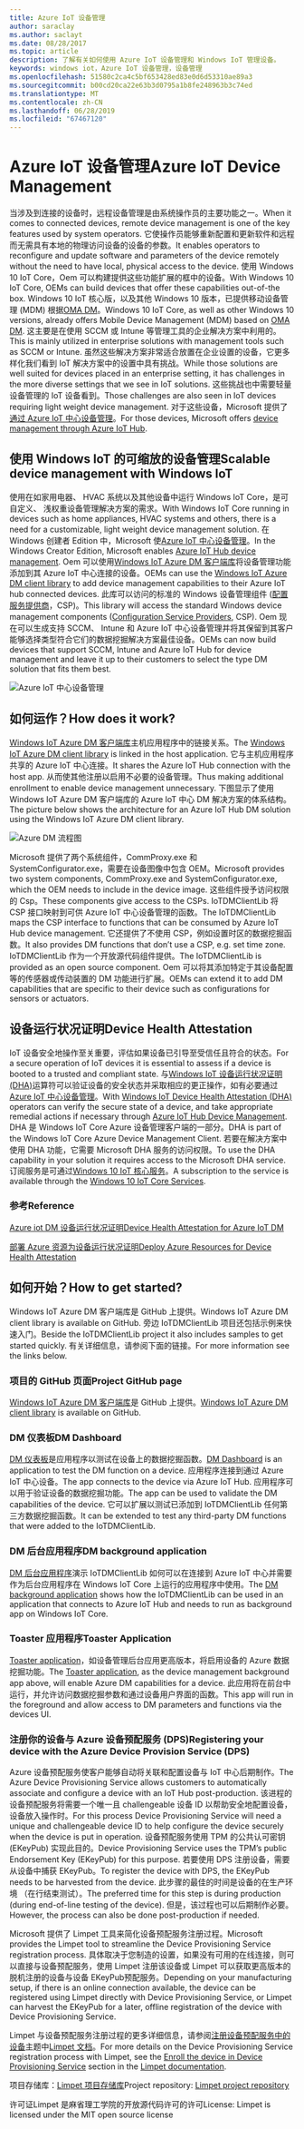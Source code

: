 ```yaml
---
title: Azure IoT 设备管理
author: saraclay
ms.author: saclayt
ms.date: 08/28/2017
ms.topic: article
description: 了解有关如何使用 Azure IoT 设备管理和 Windows IoT 管理设备。
keywords: windows iot，Azure IoT 设备管理，设备管理
ms.openlocfilehash: 51580c2ca4c5bf653428ed83e0d6d53310ae89a3
ms.sourcegitcommit: b00cd20ca22e63b3d0795a1b8fe248963b3c74ed
ms.translationtype: MT
ms.contentlocale: zh-CN
ms.lasthandoff: 06/28/2019
ms.locfileid: "67467120"
---
```

# <a name="azure-iot-device-management"></a><span data-ttu-id="09c1e-104">Azure IoT 设备管理</span><span class="sxs-lookup"><span data-stu-id="09c1e-104">Azure IoT Device Management</span></span>   

<span data-ttu-id="09c1e-105">当涉及到连接的设备时，远程设备管理是由系统操作员的主要功能之一。</span><span class="sxs-lookup"><span data-stu-id="09c1e-105">When it comes to connected devices, remote device management is one of the key features used by system operators.</span></span> <span data-ttu-id="09c1e-106">它使操作员能够重新配置和更新软件和远程而无需具有本地的物理访问设备的设备的参数。</span><span class="sxs-lookup"><span data-stu-id="09c1e-106">It enables operators to reconfigure and update software and parameters of the device remotely without the need to have local, physical access to the device.</span></span> <span data-ttu-id="09c1e-107">使用 Windows 10 IoT Core，Oem 可以构建提供这些功能扩展的框中的设备。</span><span class="sxs-lookup"><span data-stu-id="09c1e-107">With Windows 10 IoT Core, OEMs can build devices that offer these capabilities out-of-the box.</span></span> <span data-ttu-id="09c1e-108">Windows 10 IoT 核心版，以及其他 Windows 10 版本，已提供移动设备管理 (MDM) 根据[OMA DM](https://en.wikipedia.org/wiki/OMA_Device_Management)。</span><span class="sxs-lookup"><span data-stu-id="09c1e-108">Windows 10 IoT Core, as well as other Windows 10 versions, already offers Mobile Device Management (MDM) based on [OMA DM](https://en.wikipedia.org/wiki/OMA_Device_Management).</span></span> <span data-ttu-id="09c1e-109">这主要是在使用 SCCM 或 Intune 等管理工具的企业解决方案中利用的。</span><span class="sxs-lookup"><span data-stu-id="09c1e-109">This is mainly utilized in enterprise solutions with management tools such as SCCM or Intune.</span></span> <span data-ttu-id="09c1e-110">虽然这些解决方案非常适合放置在企业设置的设备，它更多样化我们看到 IoT 解决方案中的设置中具有挑战。</span><span class="sxs-lookup"><span data-stu-id="09c1e-110">While those solutions are well suited for devices placed in an enterprise setting, it has challenges in the more diverse settings that we see in IoT solutions.</span></span> <span data-ttu-id="09c1e-111">这些挑战也中需要轻量设备管理的 IoT 设备看到。</span><span class="sxs-lookup"><span data-stu-id="09c1e-111">Those challenges are also seen in IoT devices requiring light weight device management.</span></span> <span data-ttu-id="09c1e-112">对于这些设备，Microsoft 提供了[通过 Azure IoT 中心设备管理](https://docs.microsoft.com/azure/iot-hub/iot-hub-device-management-overview)。</span><span class="sxs-lookup"><span data-stu-id="09c1e-112">For those devices, Microsoft offers [device management through Azure IoT Hub](https://docs.microsoft.com/azure/iot-hub/iot-hub-device-management-overview).</span></span>    

## <a name="scalable-device-management-with-windows-iot"></a><span data-ttu-id="09c1e-113">使用 Windows IoT 的可缩放的设备管理</span><span class="sxs-lookup"><span data-stu-id="09c1e-113">Scalable device management with Windows IoT</span></span>  

<span data-ttu-id="09c1e-114">使用在如家用电器、 HVAC 系统以及其他设备中运行 Windows IoT Core，是可自定义、 浅权重设备管理解决方案的需求。</span><span class="sxs-lookup"><span data-stu-id="09c1e-114">With Windows IoT Core running in devices such as home appliances, HVAC systems and others, there is a need for a customizable, light weight device management solution.</span></span> <span data-ttu-id="09c1e-115">在 Windows 创建者 Edition 中，Microsoft 使[Azure IoT 中心设备管理](https://docs.microsoft.com/azure/iot-hub/iot-hub-device-management-overview)。</span><span class="sxs-lookup"><span data-stu-id="09c1e-115">In the Windows Creator Edition, Microsoft enables [Azure IoT Hub device management](https://docs.microsoft.com/azure/iot-hub/iot-hub-device-management-overview).</span></span> <span data-ttu-id="09c1e-116">Oem 可以使用[Windows IoT Azure DM 客户端库](https://aka.ms/iot-core-azure-dm-client)将设备管理功能添加到其 Azure IoT 中心连接的设备。</span><span class="sxs-lookup"><span data-stu-id="09c1e-116">OEMs can use the [Windows IoT Azure DM client library](https://aka.ms/iot-core-azure-dm-client) to add device management capabilities to their Azure IoT hub connected devices.</span></span> <span data-ttu-id="09c1e-117">此库可以访问的标准的 Windows 设备管理组件 ([配置服务提供商](https://msdn.microsoft.com/windows/hardware/commercialize/customize/mdm/configuration-service-provider-reference)，CSP)。</span><span class="sxs-lookup"><span data-stu-id="09c1e-117">This library will access the standard Windows device management components ([Configuration Service Providers](https://msdn.microsoft.com/windows/hardware/commercialize/customize/mdm/configuration-service-provider-reference), CSP).</span></span>  <span data-ttu-id="09c1e-118">Oem 现在可以生成支持 SCCM、 Intune 和 Azure IoT 中心设备管理并将其保留到其客户能够选择类型符合它们的数据挖掘解决方案最佳设备。</span><span class="sxs-lookup"><span data-stu-id="09c1e-118">OEMs can now build devices that support SCCM, Intune and Azure IoT Hub for device management and leave it up to their customers to select the type DM solution that fits them best.</span></span>   

![Azure IoT 中心设备管理](../media/AzureIoTDM/azureDM.png) 

## <a name="how-does-it-work"></a><span data-ttu-id="09c1e-120">如何运作？</span><span class="sxs-lookup"><span data-stu-id="09c1e-120">How does it work?</span></span>    

<span data-ttu-id="09c1e-121">[Windows IoT Azure DM 客户端库](https://aka.ms/iot-core-azure-dm-client)主机应用程序中的链接关系。</span><span class="sxs-lookup"><span data-stu-id="09c1e-121">The [Windows IoT Azure DM client library](https://aka.ms/iot-core-azure-dm-client) is linked in the host application.</span></span> <span data-ttu-id="09c1e-122">它与主机应用程序共享的 Azure IoT 中心连接。</span><span class="sxs-lookup"><span data-stu-id="09c1e-122">It shares the Azure IoT Hub connection with the host app.</span></span> <span data-ttu-id="09c1e-123">从而使其他注册以启用不必要的设备管理。</span><span class="sxs-lookup"><span data-stu-id="09c1e-123">Thus making additional enrollment to enable device management unnecessary.</span></span> <span data-ttu-id="09c1e-124">下图显示了使用 Windows IoT Azure DM 客户端库的 Azure IoT 中心 DM 解决方案的体系结构。</span><span class="sxs-lookup"><span data-stu-id="09c1e-124">The picture below shows the architecture for an Azure IoT Hub DM solution using the Windows IoT Azure DM client library.</span></span>     

![Azure DM 流程图](../media/AzureIoTDM/AzureDM-Architecture.png)    

<span data-ttu-id="09c1e-126">Microsoft 提供了两个系统组件，CommProxy.exe 和 SystemConfigurator.exe，需要在设备图像中包含 OEM。</span><span class="sxs-lookup"><span data-stu-id="09c1e-126">Microsoft provides two system components, CommProxy.exe and SystemConfigurator.exe, which the OEM needs to include in the device image.</span></span> <span data-ttu-id="09c1e-127">这些组件授予访问权限的 Csp。</span><span class="sxs-lookup"><span data-stu-id="09c1e-127">These components give access to the CSPs.</span></span> <span data-ttu-id="09c1e-128">IoTDMClientLib 将 CSP 接口映射到可供 Azure IoT 中心设备管理的函数。</span><span class="sxs-lookup"><span data-stu-id="09c1e-128">The IoTDMClientLib maps the CSP interface to functions that can be consumed by Azure IoT Hub device management.</span></span> <span data-ttu-id="09c1e-129">它还提供了不使用 CSP，例如设置时区的数据挖掘函数。</span><span class="sxs-lookup"><span data-stu-id="09c1e-129">It also provides DM functions that don’t use a CSP, e.g. set time zone.</span></span> <span data-ttu-id="09c1e-130">IoTDMClientLib 作为一个开放源代码组件提供。</span><span class="sxs-lookup"><span data-stu-id="09c1e-130">The IoTDMClientLib is provided as an open source component.</span></span> <span data-ttu-id="09c1e-131">Oem 可以将其添加特定于其设备配置等的传感器或传动装置的 DM 功能进行扩展。</span><span class="sxs-lookup"><span data-stu-id="09c1e-131">OEMs can extend it to add DM capabilities that are specific to their device such as configurations for sensors or actuators.</span></span>  

## <a name="device-health-attestation"></a><span data-ttu-id="09c1e-132">设备运行状况证明</span><span class="sxs-lookup"><span data-stu-id="09c1e-132">Device Health Attestation</span></span>    
<span data-ttu-id="09c1e-133">IoT 设备安全地操作至关重要，评估如果设备已引导至受信任且符合的状态。</span><span class="sxs-lookup"><span data-stu-id="09c1e-133">For a secure operation of IoT devices it is essential to assess if a device is booted to a trusted and compliant state.</span></span> <span data-ttu-id="09c1e-134">与[Windows IoT 设备运行状况证明 (DHA)](https://github.com/ms-iot/iot-core-azure-dm-client/blob/master/docs/device-health-attestation.md)运算符可以验证设备的安全状态并采取相应的更正操作，如有必要通过[Azure IoT 中心设备管理](https://github.com/ms-iot/iot-core-azure-dm-client/blob/master/README.md)。</span><span class="sxs-lookup"><span data-stu-id="09c1e-134">With [Windows IoT Device Health Attestation (DHA)](https://github.com/ms-iot/iot-core-azure-dm-client/blob/master/docs/device-health-attestation.md) operators can verify the secure state of a device, and take appropriate remedial actions if necessary through [Azure IoT Hub Device Management](https://github.com/ms-iot/iot-core-azure-dm-client/blob/master/README.md).</span></span> <span data-ttu-id="09c1e-135">DHA 是 Windows IoT Core Azure 设备管理客户端的一部分。</span><span class="sxs-lookup"><span data-stu-id="09c1e-135">DHA is part of the Windows IoT Core Azure Device Management Client.</span></span> <span data-ttu-id="09c1e-136">若要在解决方案中使用 DHA 功能，它需要 Microsoft DHA 服务的访问权限。</span><span class="sxs-lookup"><span data-stu-id="09c1e-136">To use the DHA capability in your solution it requires access to the Microsoft DHA service.</span></span> <span data-ttu-id="09c1e-137">订阅服务是可通过[Windows 10 IoT 核心服务](https://docs.microsoft.com/windows-hardware/manufacture/iot/iotcoreservicesoverview)。</span><span class="sxs-lookup"><span data-stu-id="09c1e-137">A subscription to the service is available through the [Windows 10 IoT Core Services](https://docs.microsoft.com/windows-hardware/manufacture/iot/iotcoreservicesoverview).</span></span> 

### <a name="reference"></a><span data-ttu-id="09c1e-138">参考</span><span class="sxs-lookup"><span data-stu-id="09c1e-138">Reference</span></span>   
[<span data-ttu-id="09c1e-139">Azure iot DM 设备运行状况证明</span><span class="sxs-lookup"><span data-stu-id="09c1e-139">Device Health Attestation for Azure IoT DM</span></span>](https://github.com/ms-iot/iot-core-azure-dm-client/blob/master/docs/device-health-attestation.md)  

[<span data-ttu-id="09c1e-140">部署 Azure 资源为设备运行状况证明</span><span class="sxs-lookup"><span data-stu-id="09c1e-140">Deploy Azure Resources for Device Health Attestation</span></span>](https://github.com/ms-iot/iot-core-azure-dm-client/blob/master/docs/dha-deploy.md#deploy-azure-resources-for-device-health-attestation)  


## <a name="how-to-get-started"></a><span data-ttu-id="09c1e-141">如何开始？</span><span class="sxs-lookup"><span data-stu-id="09c1e-141">How to get started?</span></span>  

<span data-ttu-id="09c1e-142">Windows IoT Azure DM 客户端库是 GitHub 上提供。</span><span class="sxs-lookup"><span data-stu-id="09c1e-142">Windows IoT Azure DM client library is available on GitHub.</span></span> <span data-ttu-id="09c1e-143">旁边 IoTDMClientLib 项目还包括示例来快速入门。</span><span class="sxs-lookup"><span data-stu-id="09c1e-143">Beside the IoTDMClientLib project it also includes samples to get started quickly.</span></span> <span data-ttu-id="09c1e-144">有关详细信息，请参阅下面的链接。</span><span class="sxs-lookup"><span data-stu-id="09c1e-144">For more information see the links below.</span></span>    

### <a name="project-github-page"></a><span data-ttu-id="09c1e-145">项目的 GitHub 页面</span><span class="sxs-lookup"><span data-stu-id="09c1e-145">Project GitHub page</span></span> 

<span data-ttu-id="09c1e-146">[Windows IoT Azure DM 客户端库](https://aka.ms/iot-core-azure-dm-client)是 GitHub 上提供。</span><span class="sxs-lookup"><span data-stu-id="09c1e-146">[Windows IoT Azure DM client library](https://aka.ms/iot-core-azure-dm-client) is available on GitHub.</span></span>  

### <a name="dm-dashboard"></a><span data-ttu-id="09c1e-147">DM 仪表板</span><span class="sxs-lookup"><span data-stu-id="09c1e-147">DM Dashboard</span></span>    

<span data-ttu-id="09c1e-148">[DM 仪表板](https://aka.ms/iot-core-azure-dm-client-dashboard)是应用程序以测试在设备上的数据挖掘函数。</span><span class="sxs-lookup"><span data-stu-id="09c1e-148">[DM Dashboard](https://aka.ms/iot-core-azure-dm-client-dashboard) is an application to test the DM function on a device.</span></span> <span data-ttu-id="09c1e-149">应用程序连接到通过 Azure IoT 中心设备。</span><span class="sxs-lookup"><span data-stu-id="09c1e-149">The app connects to the device via Azure IoT Hub.</span></span> <span data-ttu-id="09c1e-150">应用程序可以用于验证设备的数据挖掘功能。</span><span class="sxs-lookup"><span data-stu-id="09c1e-150">The app can be used to validate the DM capabilities of the device.</span></span> <span data-ttu-id="09c1e-151">它可以扩展以测试已添加到 IoTDMClientLib 任何第三方数据挖掘函数。</span><span class="sxs-lookup"><span data-stu-id="09c1e-151">It can be extended to test any third-party DM functions that were added to the IoTDMClientLib.</span></span>    

### <a name="dm-background-application"></a><span data-ttu-id="09c1e-152">DM 后台应用程序</span><span class="sxs-lookup"><span data-stu-id="09c1e-152">DM background application</span></span>   

<span data-ttu-id="09c1e-153">[DM 后台应用程序](https://aka.ms/iot-core-azure-dm-client-backgroundapp)演示 IoTDMClientLib 如何可以在连接到 Azure IoT 中心并需要作为后台应用程序在 Windows IoT Core 上运行的应用程序中使用。</span><span class="sxs-lookup"><span data-stu-id="09c1e-153">The [DM background application](https://aka.ms/iot-core-azure-dm-client-backgroundapp) shows how the IoTDMClientLib can be used in an application that connects to Azure IoT Hub and needs to run as background app on Windows IoT Core.</span></span>    

### <a name="toaster-application"></a><span data-ttu-id="09c1e-154">Toaster 应用程序</span><span class="sxs-lookup"><span data-stu-id="09c1e-154">Toaster Application</span></span> 

<span data-ttu-id="09c1e-155">[Toaster application](https://aka.ms/iot-core-azure-dm-client-toasterapp)，如设备管理后台应用更高版本，将启用设备的 Azure 数据挖掘功能。</span><span class="sxs-lookup"><span data-stu-id="09c1e-155">The [Toaster application](https://aka.ms/iot-core-azure-dm-client-toasterapp), as the device management background app above, will enable Azure DM capabilities for a device.</span></span> <span data-ttu-id="09c1e-156">此应用将在前台中运行，并允许访问数据挖掘参数和通过设备用户界面的函数。</span><span class="sxs-lookup"><span data-stu-id="09c1e-156">This app will run in the foreground and allow access to DM parameters and functions via the devices UI.</span></span>   

### <a name="registering-your-device-with-the-azure-device-provision-service-dps"></a><span data-ttu-id="09c1e-157">注册你的设备与 Azure 设备预配服务 (DPS)</span><span class="sxs-lookup"><span data-stu-id="09c1e-157">Registering your device with the Azure Device Provision Service (DPS)</span></span>   

<span data-ttu-id="09c1e-158">Azure 设备预配服务使客户能够自动将关联和配置设备与 IoT 中心后期制作。</span><span class="sxs-lookup"><span data-stu-id="09c1e-158">The Azure Device Provisioning Service allows customers to automatically associate and configure a device with an IoT Hub post-production.</span></span> <span data-ttu-id="09c1e-159">该进程的设备预配服务将需要一个唯一且 challengeable 设备 ID 以帮助安全地配置设备，设备放入操作时。</span><span class="sxs-lookup"><span data-stu-id="09c1e-159">For this process Device Provisioning Service will need a unique and challengeable device ID to help configure the device securely when the device is put in operation.</span></span> <span data-ttu-id="09c1e-160">设备预配服务使用 TPM 的公共认可密钥 (EKeyPub) 实现此目的。</span><span class="sxs-lookup"><span data-stu-id="09c1e-160">Device Provisioning Service uses the TPM’s public Endorsement Key (EKeyPub) for this purpose.</span></span> <span data-ttu-id="09c1e-161">若要使用 DPS 注册设备，需要从设备中捕获 EKeyPub。</span><span class="sxs-lookup"><span data-stu-id="09c1e-161">To register the device with DPS, the EKeyPub needs to be harvested from the device.</span></span> <span data-ttu-id="09c1e-162">此步骤的最佳的时间是设备的在生产环境 （在行结束测试）。</span><span class="sxs-lookup"><span data-stu-id="09c1e-162">The preferred time for this step is during production (during end-of-line testing of the device).</span></span> <span data-ttu-id="09c1e-163">但是，该过程也可以后期制作必要。</span><span class="sxs-lookup"><span data-stu-id="09c1e-163">However, the process can also be done post-production if needed.</span></span>   

<span data-ttu-id="09c1e-164">Microsoft 提供了 Limpet 工具来简化设备预配服务注册过程。</span><span class="sxs-lookup"><span data-stu-id="09c1e-164">Microsoft provides the Limpet tool to streamline the Device Provisioning Service registration process.</span></span> <span data-ttu-id="09c1e-165">具体取决于您制造的设置，如果没有可用的在线连接，则可以直接与设备预配服务，使用 Limpet 注册该设备或 Limpet 可以获取更高版本的脱机注册的设备与设备 EKeyPub预配服务。</span><span class="sxs-lookup"><span data-stu-id="09c1e-165">Depending on your manufacturing setup, if there is an online connection available, the device can be registered using Limpet directly with Device Provisioning Service, or Limpet can harvest the EKeyPub for a later, offline registration of the device with Device Provisioning Service.</span></span>  

<span data-ttu-id="09c1e-166">Limpet 与设备预配服务注册过程的更多详细信息，请参阅[注册设备预配服务中的设备](https://github.com/ms-iot/azure-dm-client/blob/master/docs/limpet.md#setup-azure-cloud-resources)主题中[Limpet 文档](https://github.com/ms-iot/azure-dm-client/blob/master/docs/limpet.md)。</span><span class="sxs-lookup"><span data-stu-id="09c1e-166">For more details on the Device Provisioning Service registration process with Limpet, see the [Enroll the device in Device Provisioning Service](https://github.com/ms-iot/azure-dm-client/blob/master/docs/limpet.md#setup-azure-cloud-resources)  section in the [Limpet documentation](https://github.com/ms-iot/azure-dm-client/blob/master/docs/limpet.md).</span></span>    

<span data-ttu-id="09c1e-167">项目存储库：[Limpet 项目存储库](https://github.com/ms-iot/azure-dm-client/)</span><span class="sxs-lookup"><span data-stu-id="09c1e-167">Project repository: [Limpet project repository](https://github.com/ms-iot/azure-dm-client/)</span></span>     


<span data-ttu-id="09c1e-168">许可证Limpet 是麻省理工学院的开放源代码许可的许可</span><span class="sxs-lookup"><span data-stu-id="09c1e-168">License: Limpet is licensed under the MIT open source license</span></span>   

